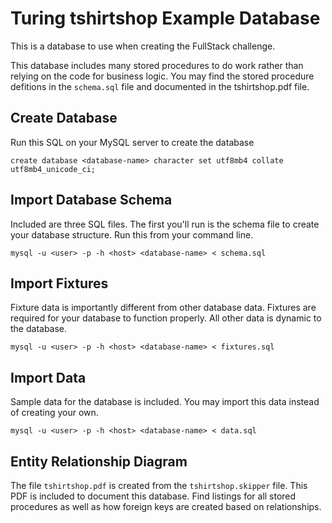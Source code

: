 Turing tshirtshop Example Database
==================================

This is a database to use when creating the FullStack challenge.

This database includes many stored procedures to do work rather than 
relying on the code for business logic.
You may find the stored procedure defitions in the `schema.sql` file
and documented in the tshirtshop.pdf file.


Create Database
---------------

Run this SQL on your MySQL server to create the database

```
create database <database-name> character set utf8mb4 collate utf8mb4_unicode_ci;
```


Import Database Schema
----------------------

Included are three SQL files.  The first you'll run is the schema file to create
your database structure.  Run this from your command line.

```
mysql -u <user> -p -h <host> <database-name> < schema.sql
```


Import Fixtures
---------------

Fixture data is importantly different from other database data.  Fixtures are required
for your database to function properly.  All other data is dynamic to the database.

```
mysql -u <user> -p -h <host> <database-name> < fixtures.sql
```


Import Data
-----------

Sample data for the database is included.  You may import this data instead of creating
your own.

```
mysql -u <user> -p -h <host> <database-name> < data.sql
```


Entity Relationship Diagram
---------------------------

The file `tshirtshop.pdf` is created from the `tshirtshop.skipper` file.  This PDF is included
to document this database.  Find listings for all stored procedures as well as how
foreign keys are created based on relationships.  
